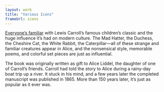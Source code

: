 ```yaml
---
layout: work
title: "Various Icons"
frameUrl: icons
---
```

[Everyone’s familiar](https://tilde.so) with Lewis Carroll’s famous children’s classic and the huge influence it’s had on modern culture. The Mad Hatter, the Duchess, the Cheshire Cat, the White Rabbit, the Caterpillar—all of these strange and familiar creatures appear in Alice, and the nonsensical style, memorable poems, and colorful set pieces are just as influential.

The book was originally written as gift to Alice Liddel, the daughter of one of Carroll’s friends. Carroll had told the story to Alice during a rainy-day boat trip up a river. It stuck in his mind, and a few years later the completed manuscript was published in 1865. More than 150 years later, it’s just as popular as it ever was.
